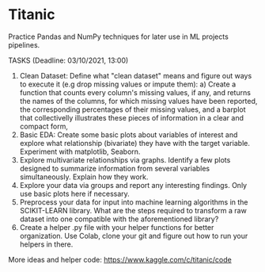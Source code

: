 # Titanic 
Practice Pandas and NumPy techniques for later use in ML projects pipelines.

TASKS (Deadline: 03/10/2021, 13:00)

1) Clean Dataset: Define what "clean dataset" means and figure out ways to execute it (e.g drop missing values or impute them): a) Create a function that counts every column's missing values, if any, and returns the names of the columns, for which missing values have been reported, the corresponding percentages of their missing values, and a barplot that collectivelly illustrates these pieces of information in a clear and compact form,
2) Basic EDA: Create some basic plots about variables of interest and explore what relationship (bivariate) they have with the target variable. Experiment with matplotlib, Seaborn.
3) Explore multivariate relationships via graphs. Identify a few plots designed to summarize information from several variables simultaneously. Explain how they work.
4) Explore your data via groups and report any interesting findings. Only use basic plots here if necessary.
5) Preprocess your data for input into machine learning algorithms in the SCIKIT-LEARN library. What are the steps required to transform a raw dataset into one compatible with the       aforementioned library? 
6) Create a helper .py file with your helper functions for better organization. Use Colab, clone your git and figure out how to run your helpers in there. 

More ideas and helper code: https://www.kaggle.com/c/titanic/code 
